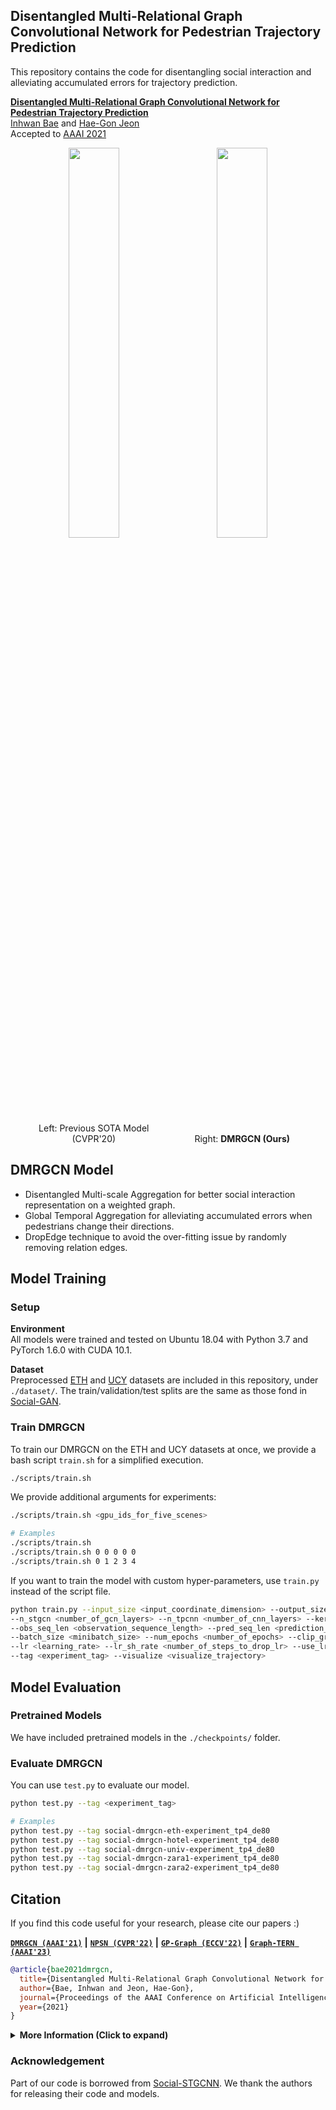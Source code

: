 ## Disentangled Multi-Relational Graph Convolutional Network for Pedestrian Trajectory Prediction
This repository contains the code for disentangling social interaction and alleviating accumulated errors for trajectory prediction.

**[Disentangled Multi-Relational Graph Convolutional Network for Pedestrian Trajectory Prediction](https://inhwanbae.github.io/publication/dmrgcn/)**
<br>
<a href="https://InhwanBae.github.io/">Inhwan Bae</a> and
<a href="https://scholar.google.com/citations?user=Ei00xroAAAAJ">Hae-Gon Jeon</a>
<br>Accepted to 
<a href="https://ojs.aaai.org/index.php/AAAI/article/view/16174">AAAI 2021</a>

<div align='center'>
  <img src="img/stgcnn-probability-animated.webp" width=40%'>
  &emsp;&emsp;
  <img src="img/dmrgcn-probability-animated.webp" width=40%'>
</div>
<div align='center'>
  <span style='display:inline-block; width:40%; text-align:center'>Left: Previous SOTA Model (CVPR'20)</span>
  &emsp;&emsp;
  <span style='display:inline-block; width:40%; text-align:center'>Right: <b>DMRGCN (Ours)</b></span>
</div>


## DMRGCN Model
* Disentangled Multi-scale Aggregation for better social interaction representation on a weighted graph.
* Global Temporal Aggregation for alleviating accumulated errors when pedestrians change their directions.
* DropEdge technique to avoid the over-fitting issue by randomly removing relation edges.


## Model Training
### Setup
**Environment**
<br>All models were trained and tested on Ubuntu 18.04 with Python 3.7 and PyTorch 1.6.0 with CUDA 10.1.

**Dataset**
<br>Preprocessed [ETH](https://data.vision.ee.ethz.ch/cvl/aem/ewap_dataset_full.tgz) and [UCY](https://graphics.cs.ucy.ac.cy/research/downloads/crowd-data) datasets are included in this repository, under `./dataset/`. 
The train/validation/test splits are the same as those fond in [Social-GAN](https://github.com/agrimgupta92/sgan).

### Train DMRGCN
To train our DMRGCN on the ETH and UCY datasets at once, we provide a bash script `train.sh` for a simplified execution.
```bash
./scripts/train.sh
```
We provide additional arguments for experiments: 
```bash
./scripts/train.sh <gpu_ids_for_five_scenes>

# Examples
./scripts/train.sh
./scripts/train.sh 0 0 0 0 0
./scripts/train.sh 0 1 2 3 4
```
If you want to train the model with custom hyper-parameters, use `train.py` instead of the script file.
```bash
python train.py --input_size <input_coordinate_dimension> --output_size <output_gaussian_dimension> \
--n_stgcn <number_of_gcn_layers> --n_tpcnn <number_of_cnn_layers> --kernel_size <kernel_size> \
--obs_seq_len <observation_sequence_length> --pred_seq_len <prediction_sequence_length> --dataset <dataset_name> \
--batch_size <minibatch_size> --num_epochs <number_of_epochs> --clip_grad <gradient_clipping> \
--lr <learning_rate> --lr_sh_rate <number_of_steps_to_drop_lr> --use_lrschd <use_lr_scheduler> \
--tag <experiment_tag> --visualize <visualize_trajectory>
```


## Model Evaluation
### Pretrained Models
We have included pretrained models in the `./checkpoints/` folder.

### Evaluate DMRGCN
You can use `test.py` to evaluate our model. 
```bash
python test.py --tag <experiment_tag>

# Examples
python test.py --tag social-dmrgcn-eth-experiment_tp4_de80
python test.py --tag social-dmrgcn-hotel-experiment_tp4_de80
python test.py --tag social-dmrgcn-univ-experiment_tp4_de80
python test.py --tag social-dmrgcn-zara1-experiment_tp4_de80
python test.py --tag social-dmrgcn-zara2-experiment_tp4_de80
```


## Citation
If you find this code useful for your research, please cite our papers :)

[**`DMRGCN (AAAI'21)`**](https://github.com/InhwanBae/DMRGCN) **|** 
[**`NPSN (CVPR'22)`**](https://github.com/InhwanBae/NPSN) **|** 
[**`GP-Graph (ECCV'22)`**](https://github.com/InhwanBae/GPGraph) **|** 
[**`Graph-TERN (AAAI'23)`**](https://github.com/InhwanBae/GraphTERN)

```bibtex
@article{bae2021dmrgcn,
  title={Disentangled Multi-Relational Graph Convolutional Network for Pedestrian Trajectory Prediction},
  author={Bae, Inhwan and Jeon, Hae-Gon},
  journal={Proceedings of the AAAI Conference on Artificial Intelligence},
  year={2021}
}
```
<details>
  <summary><b>More Information (Click to expand)</b></summary>

```bibtex
@inproceedings{bae2022npsn,
  title={Non-Probability Sampling Network for Stochastic Human Trajectory Prediction},
  author={Bae, Inhwan and Park, Jin-Hwi and Jeon, Hae-Gon},
  booktitle={Proceedings of the IEEE/CVF Conference on Computer Vision and Pattern Recognition},
  year={2022}
}

@inproceedings{bae2022gpgraph,
  title={Learning Pedestrian Group Representations for Multi-modal Trajectory Prediction},
  author={Bae, Inhwan and Park, Jin-Hwi and Jeon, Hae-Gon},
  booktitle={Proceedings of the European Conference on Computer Vision},
  year={2022}
}

@article{bae2023graphtern,
  title={A Set of Control Points Conditioned Pedestrian Trajectory Prediction},
  author={Bae, Inhwan and Jeon, Hae-Gon},
  journal={Proceedings of the AAAI Conference on Artificial Intelligence},
  year={2023}
}
```
</details>


### Acknowledgement
Part of our code is borrowed from [Social-STGCNN](https://github.com/abduallahmohamed/Social-STGCNN). 
We thank the authors for releasing their code and models.
